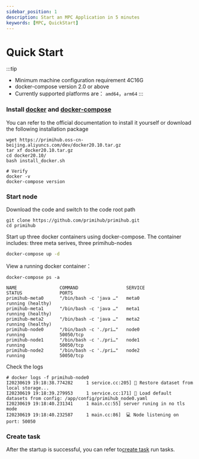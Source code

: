 ```yaml
---
sidebar_position: 1
description: Start an MPC Application in 5 minutes
keywords: [MPC, QuickStart]
---
```


# Quick Start

:::tip
* Minimum machine configuration requirement 4C16G
* docker-compose version 2.0 or above
* Currently supported platforms are： `amd64`，`arm64`
:::

### Install [docker](https://docs.docker.com/install/overview/) and [docker-compose](https://docs.docker.com/compose/install/)

You can refer to the official documentation to install it yourself or download the following installation package
```
wget https://primihub.oss-cn-beijing.aliyuncs.com/dev/docker20.10.tar.gz
tar xf docker20.10.tar.gz
cd docker20.10/
bash install_docker.sh

# Verify
docker -v
docker-compose version
```
### Start node

Download the code and switch to the code root path

```shell
git clone https://github.com/primihub/primihub.git
cd primihub
```

Start up three docker containers using docker-compose.
The container includes: three meta serives, three primihub-nodes

```bash
docker-compose up -d
```

View a running docker container：

```shell
docker-compose ps -a
```

```shell
NAME                COMMAND                  SERVICE             STATUS              PORTS
primihub-meta0      "/bin/bash -c 'java …"   meta0               running (healthy)   
primihub-meta1      "/bin/bash -c 'java …"   meta1               running (healthy)   
primihub-meta2      "/bin/bash -c 'java …"   meta2               running (healthy)   
primihub-node0      "/bin/bash -c './pri…"   node0               running             50050/tcp
primihub-node1      "/bin/bash -c './pri…"   node1               running             50050/tcp
primihub-node2      "/bin/bash -c './pri…"   node2               running             50050/tcp
```
Check the logs
```
# docker logs -f primihub-node0
I20230619 19:18:38.774282     1 service.cc:205] 💾 Restore dataset from local storage...
I20230619 19:18:39.279953     1 service.cc:171] 📃 Load default datasets from config: /app/config/primihub_node0.yaml
I20230619 19:18:40.231341     1 main.cc:55] server runing in no tls mode
I20230619 19:18:40.232587     1 main.cc:86]  💻 Node listening on port: 50050
```
### Create task

After the startup is successful, you can refer to[create task](https://docs.primihub.com/docs/category/%E5%88%9B%E5%BB%BA%E4%BB%BB%E5%8A%A1) run tasks.